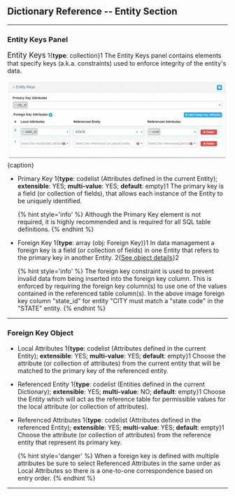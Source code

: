 ## Dictionary Reference -- Entity Section
---

### Entity Keys Panel

<span class="md-panel" style="font-size: larger">Entity Keys</span> 1{**type**: collection}1  The <span class="md-panel">Entity Keys</span> panel contains elements that specify keys (a.k.a. constraints) used to enforce integrity of the entity's data.  

![Entity Keys Panel](/assets/reference/edit-objects/dictionary/entities/keys.png){caption}

* <span class="md-element">Primary Key</span> 1{**type**: codelist (<span class="md-panel">Attributes</span> defined in the current <span class="md-panel">Entity</span>); **extensible**: YES; **multi-value**: YES; **default**: empty}1 
The primary key is a field (or collection of fields), that allows each instance of the <span class="md-panel">Entity</span> to be uniquely identified. 

  {% hint style='info' %}
  Although the <span class="md-element">Primary Key</span> element is not required, it is highly recommended and is required for all SQL table definitions.
  {% endhint %}
  
* <span class="md-panel">Foreign Key</span> 1{**type**: array (obj: <span class="md-panel">Foreign Key</span>)}1  In data management a foreign key is a field (or collection of fields) in one <span class="md-panel">Entity</span> that refers to the primary key in another <span class="md-panel">Entity</span>.  2{[See object details](#foreign-key-object)}2 
  
  {% hint style='info' %}
  The foreign key constraint is used to prevent invalid data from being inserted into the foreign key column.  This is enforced by requiring the foreign key column(s) to use one of the values contained in the referenced table column(s).  In the above image foreign key column "state_id" for entity "CITY must match a "state code" in the "STATE" entity. 
  {% endhint %}
  
---

### Foreign Key Object

* <span class="md-element">Local Attributes</span> 1{**type**: codelist (<span class="md-panel">Attributes</span> defined in the current <span class="md-panel">Entity</span>); **extensible**: YES; **multi-value**: YES; **default**: empty}1 Choose the attribute (or collection of attributes) from the current entity that will be matched to the primary key of the referenced entity.  

* <span class="md-element">Referenced Entity</span> 1{**type**: codelist (<span class="md-panel">Entities</span> defined in the current <span class="md-panel">Dictionary</span>); **extensible**: YES; **multi-value**: NO; **default**: empty}1 Choose the <span class="md-panel">Entity</span> which will act as the reference table for permissible values for the local attribute (or collection of attributes). 

* <span class="md-element">Referenced Attributes</span> 1{**type**: codelist (<span class="md-panel">Attributes</span> defined in the referenced <span class="md-panel">Entity</span>); **extensible**: YES; **multi-value**: YES; **default**: empty}1 Choose the attribute (or collection of attributes) from the reference entity that represent its primary key. 

  {% hint style='danger' %}
  When a foreign key is defined with multiple attributes be sure to select <span class="md-element">Referenced Attributes</span> in the same order as <span class="md-element">Local Attributes</span> so there is a one-to-one correspondence based on entry order.
  {% endhint %} 

---
